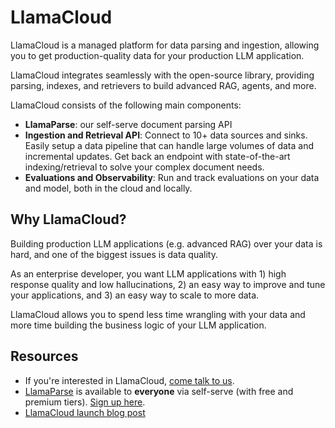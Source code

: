 # LlamaCloud

LlamaCloud is a managed platform for data parsing and ingestion, allowing you to get production-quality data for your production LLM application.

LlamaCloud integrates seamlessly with the open-source library, providing parsing, indexes, and retrievers to build advanced RAG, agents, and more.

LlamaCloud consists of the following main components:
- **LlamaParse**: our self-serve document parsing API
- **Ingestion and Retrieval API**: Connect to 10+ data sources and sinks. Easily setup a data pipeline that can handle large volumes of data and incremental updates. Get back an endpoint with state-of-the-art indexing/retrieval to solve your complex document needs.
- **Evaluations and Observability**: Run and track evaluations on your data and model, both in the cloud and locally.

## Why LlamaCloud?

Building production LLM applications (e.g. advanced RAG) over your data is hard, and one of the biggest issues is data quality.

As an enterprise developer, you want LLM applications with 1) high response quality and low hallucinations, 2) an easy way to improve and tune your applications, and 3) an easy way to scale to more data.

LlamaCloud allows you to spend less time wrangling with your data and more time building the business logic of your LLM application.

## Resources

- If you're interested in LlamaCloud, [come talk to us](https://www.llamaindex.ai/contact).
- [LlamaParse](./llama_parse.md) is available to **everyone** via self-serve (with free and premium tiers). [Sign up here](cloud.llamaindex.ai).
- [LlamaCloud launch blog post](https://www.llamaindex.ai/blog/introducing-llamacloud-and-llamaparse-af8cedf9006b)
